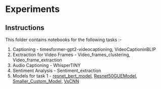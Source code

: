 # Experiments

## Instructions

This folder contains notebooks for the following tasks :-

1. Captioning - timesformer-gpt2-videocaptioning, VideoCaptioninBLIP
2. Exctraction for Video Frames - Video_frames_clustering, Video_frame_extraction
3. Audio Captioning - WhisperTINY
4. Sentiment Analysis - Sentiment_extraction
5. Models for task 1 - [resnet_bert_model](resnet_bert_model.ipynb), [Resnet50GUEModel](Resnet50GUEModel.ipynb), [Smaller_Custom_Model](Smaller_Custom_Model.ipynb), [VsCNN](VsCNN.ipynb)
